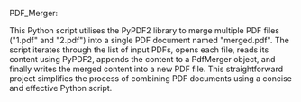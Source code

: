 PDF_Merger:

This Python script utilises the PyPDF2 library to merge multiple PDF files ("1.pdf" and "2.pdf") into a single PDF document named "merged.pdf". The script iterates through the list of input PDFs, opens each file, reads its content using PyPDF2, appends the content to a PdfMerger object, and finally writes the merged content into a new PDF file. This straightforward project simplifies the process of combining PDF documents using a concise and effective Python script.
